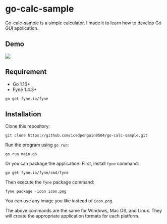 # go-calc-sample

Go-calc-sample is a simple calculator.
I made it to learn how to develop Go GUI application.

## Demo

![](https://i.gyazo.com/971d59a92d81d82fbe13a11d21e84c66.gif)

## Requirement

- Go 1.16+
- Fyne 1.4.3+

```
go get fyne.io/fyne
```

## Installation

Clone this repository:

```
git clone https://github.com/icedpenguin0504/go-calc-sample.git
```

Run the program using `go run`:

```
go run main.go
```

Or you can package the application. First, install `fyne` command:

```
go get fyne.io/fyne/cmd/fyne
```

Then execute the `fyne` package command:

```
fyne package -icon icon.png
```

You can use any image you like instead of `icon.png`.

The above commands are the same for Windows, Mac OS, and Linux.
They will create the appropriate application formats for each platform.